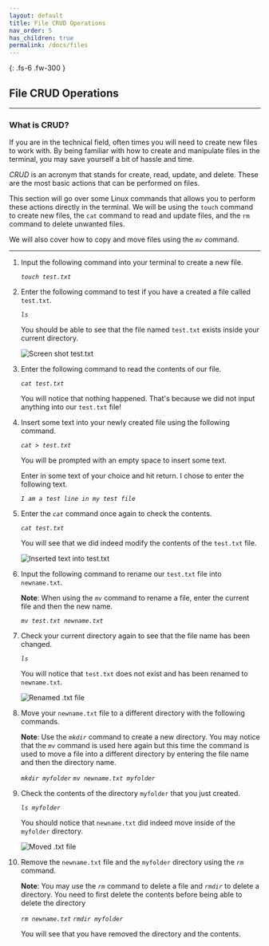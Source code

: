 ```yaml
---
layout: default
title: File CRUD Operations
nav_order: 5
has_children: true
permalink: /docs/files
---
```


{: .fs-6 .fw-300 }

## File CRUD Operations

---

### What is CRUD?

If you are in the technical field, often times you will need to create new files to work with. By being familiar with how to create and manipulate files in the terminal, you may save yourself a bit of hassle and time. 

_CRUD_ is an acronym that stands for create, read, update, and delete. These are the most basic actions that can be performed on files.

This section will go over some Linux commands that allows you to perform these actions directly in the terminal. We will be using the `touch` command to create new files, the `cat` command to read and update files, and the `rm` command to delete unwanted files.

 We will also cover how to copy and move files using the *`mv`* command.

---

1. Input the following command into your terminal to create a new file.

    *`touch test.txt`*


2. Enter the following command to test if you have a created a file called `test.txt`.

    *`ls`*

    You should be able to see that the file named `test.txt` exists inside your current directory.

    ![Screen shot test.txt](https://github.com/dl90/linux-basics/blob/gh-pages/docs/images/files/testfile-directory.png?raw=true "test.txt exists")


3. Enter the following command to read the contents of our file.

    *`cat test.txt`*

    You will notice that nothing happened. That's because we did not input anything into our `test.txt` file!


4. Insert some text into your newly created file using the following command.

    *`cat > test.txt`*

    You will be prompted with an empty space to insert some text.

    Enter in some text of your choice and hit return. I chose to enter the following text.

    *`I am a test line in my test file`*


5. Enter the *`cat`* command once again to check the contents.

    *`cat test.txt`*

    You will see that we did indeed modify the contents of the `test.txt` file.
    
    ![Inserted text into test.txt](https://github.com/dl90/linux-basics/blob/gh-pages/docs/images/files/insert-text.png?raw=true "test.txt has contents")


6. Input the following command to rename our `test.txt` file into `newname.txt`.

    **Note**: When using the *`mv`* command to rename a file, enter the current file and then the new name.

    *`mv test.txt newname.txt`*

7. Check your current directory again to see that the file name has been changed.

    *`ls`*

    You will notice that `test.txt` does not exist and has been renamed to `newname.txt`.

    ![Renamed .txt file](https://github.com/dl90/linux-basics/blob/gh-pages/docs/images/files/renamed.png?raw=true "Renamed .txt file.")


8. Move your `newname.txt` file to a different directory with the following commands.

    **Note**: Use the *`mkdir`* command to create a new directory. You may notice that the *`mv`* command is used here again but this time the command is used to move a file into a different directory by entering the file name and then the directory name.

    *`mkdir myfolder`*
    *`mv newname.txt myfolder`*


9. Check the contents of the directory `myfolder` that you just created.

    *`ls myfolder`*

    You should notice that `newname.txt` did indeed move inside of the `myfolder` directory.

    ![Moved .txt file](https://github.com/dl90/linux-basics/blob/gh-pages/docs/images/files/moved.png?raw=true "Moved .txt file.")

    
10. Remove the `newname.txt` file and the `myfolder` directory using the *`rm`* command.

    **Note**: You may use the *`rm`* command to delete a file and *`rmdir`* to delete a directory. You need to first delete the contents before being able to delete the directory

    *`rm newname.txt`*
    *`rmdir myfolder`*

    You will see that you have removed the directory and the contents.






